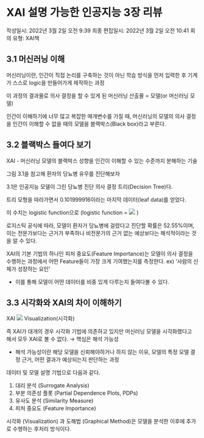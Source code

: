 # XAI 설명 가능한 인공지능 3장 리뷰

작성일시: 2022년 3월 2일 오전 9:39
최종 편집일시: 2022년 3월 2일 오전 10:41
회의 유형: XAI책

## 3.1 머신러닝 이해

머신러닝이란, 인간이 직접 논리를 구축하는 것이 아닌 학습 방식을 먼저 입력한 후 기계가 스스로 logic을 만들어가게 제작하는 과정

이 과정의 결과물로 의사 결정을 할 수 있게 된 머신러닝 산출물 = 모델(or 머신러닝 모델)

인간이 이해하기에 너무 많고 복잡한 매개변수를 가질 때, 머신러닝의 모델의 의사 결정을 인간이 이해할 수 없을 때의 모델을 블랙박스(Black box)라고 부른다.

## 3.2 블랙박스 들여다 보기

XAI - 머신러닝 모델의 블랙박스 성향을 인간이 이해할 수 있는 수준까지 분해하는 기술

그림 3.1을 참고해 환자의 당뇨병 유무를 진단해보자

3.1은 인공지능 모델이 그린 당뇨병 진단 의사 결정 트리(Decision Tree)다. 

트리 모형을 따라가면서 0.101999916이라는 마지막 데이터(leaf data)를 얻었다. 

이 수치는 logistic function으로 (logistic function = <img src="https://render.githubusercontent.com/render/math?math=e^{(X_i)} / {1 \+ e^{(X_i)}}"> )

로지스틱 공식에 따라, 모델이 환자가 당뇨병에 걸렸다고 진단할 확률은 52.55%이며, 이는 전문가보다는 근거가 부족하나 비전문가의 근거 없는 예상보다는 해석적이라는 것을 알 수 있다.

XAI의 기본 기법의 하나인 피처 중요도(Feature Importance)는 모델이 의사 결정을 수행하는 과정에서 어떤 Feature들이 가장 크게 기여했는지를 측정한다. ex) ‘사람의 신체가 성장하는 요인’

- 이를 통해 모델이 어떤 데이터를 비중 있게 다루는지 들여다볼 수 있다.

## 3.3 시각화와 XAI의 차이 이해하기

XAI <img src="https://render.githubusercontent.com/render/math?math=\neq"> Visualization(시각화)

즉 XAI가 대개의 경우 시각화 기법에 의존하고 있지만 머신러닝 모델을 시각화했다고 해서 모두 XAI로 볼 수 없다. → 핵심은 해석 가능성

- 해석 가능성이란 해당 모델을 신뢰해야하거나 하지 않는 이유, 모델의 특정 모델 결정 근거, 어떤 결과가 예상되는지 판단하는 과정

데이터 및 모델 설명 기법으로 다음과 같다.

1. 대리 분석 (Surrogate Analysis)
2. 부분 의존성 플롯 (Partial Dependence Plots, PDPs)
3. 유사도 분석 (Similarity Measure)
4. 피처 중요도 (Feature Importance)

시각화 (Visualization) 과 도해법 (Graphical Method)은 모델을 분석한 이후에 추가로 수행하는 후처리 방식이다.
